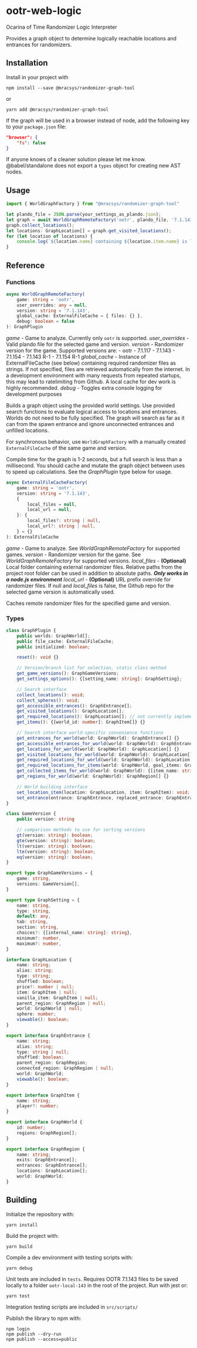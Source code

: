 # ootr-web-logic
Ocarina of Time Randomizer Logic Interpreter

Provides a graph object to determine logically reachable locations and entrances for randomizers.

## Installation

Install in your project with

`npm install --save @mracsys/randomizer-graph-tool`

or

`yarn add @mracsys/randomizer-graph-tool`

If the graph will be used in a browser instead of node, add the following key to your `package.json` file:

```json
"browser": {
    "fs": false
}
```

If anyone knows of a cleaner solution please let me know. @babel/standalone does not export a `types` object for creating new AST nodes.

## Usage

```typescript
import { WorldGraphFactory } from "@mracsys/randomizer-graph-tool"

let plando_file = JSON.parse(your_settings_as_plando.json);
let graph = await WorldGraphRemoteFactory('ootr', plando_file, '7.1.143');
graph.collect_locations();
let locations: GraphLocation[] = graph.get_visited_locations();
for (let location of locations) {
    console.log(`${location.name} containing ${location.item.name} is logically accessible with provided starting items and world layout`);
}
```

## Reference

### Functions

```typescript
async WorldGraphRemoteFactory(
    game: string = 'ootr',
    user_overrides: any = null,
    version: string = '7.1.143',
    global_cache: ExternalFileCache = { files: {} },
    debug: boolean = false
): GraphPlugin
```
_game_ - Game to analyze. Currently only `ootr` is supported.
_user\_overrides_ - Valid plando file for the selected game and version.
_version_ - Randomizer version for the game. Supported versions are:
    - ootr
        - 7.1.117
        - 7.1.143
        - 7.1.154
        - 7.1.143 R-1
        - 7.1.154 R-1
_global\_cache_ - Instance of ExternalFileCache (see below) containing required randomizer files as strings. If not specified, files are retrieved automatically from the internet. In a development environment with many requests from repeated startups, this may lead to ratelimiting from Github. A local cache for dev work is highly recommended.
_debug_ - Toggles extra console logging for development purposes

Builds a graph object using the provided world settings. Use provided search functions to evaluate
logical access to locations and entrances. Worlds do not need to be fully specified. The graph will
search as far as it can from the spawn entrance and ignore unconnected entrances and unfilled locations.

For synchronous behavior, use `WorldGraphFactory` with a manually created `ExternalFileCache` of the same
game and version.

Compile time for the graph is 1-2 seconds, but a full search is less than a millisecond. You should cache and mutate
the graph object between uses to speed up calculations. See the _GraphPlugin_ type below for usage.

```typescript
async ExternalFileCacheFactory(
    game: string = 'ootr',
    version: string = '7.1.143',
    {
        local_files = null,
        local_url = null,
    }: {
        local_files?: string | null,
        local_url?: string | null,
    } = {}
): ExternalFileCache
```
_game_ - Game to analyze.  See _WorldGraphRemoteFactory_ for supported games.
_version_ - Randomizer version for the game. See _WorldGraphRemoteFactory_ for supported versions.
_local\_files_ - __(Optional)__ Local folder containing external randomizer files. Relative paths from the project root folder can be used in addition to absolute paths. ***Only works in a node.js environment***
_local\_url_ - __(Optional)__ URL prefix override for randomizer files. If null and _local\_files_ is false, the Github repo for the selected game version is automatically used.

Caches remote randomizer files for the specified game and version.

### Types

```typescript
class GraphPlugin {
    public worlds: GraphWorld[];
    public file_cache: ExternalFileCache;
    public initialized: boolean;

    reset(): void {}

    // Version/branch list for selection, static class method
    get_game_versions(): GraphGameVersions;
    get_settings_options(): {[setting_name: string]: GraphSetting};

    // Search interface
    collect_locations(): void;
    collect_spheres(): void;
    get_accessible_entrances(): GraphEntrance[];
    get_visited_locations(): GraphLocation[];
    get_required_locations(): GraphLocation[]; // not currently implemented for ootr
    get_items(): {[world_id: number]: GraphItem[]} {}

    // Search interface world-specific convenience functions
    get_entrances_for_world(world: GraphWorld): GraphEntrance[] {}
    get_accessible_entrances_for_world(world: GraphWorld): GraphEntrance[];
    get_locations_for_world(world: GraphWorld): GraphLocation[] {}
    get_visited_locations_for_world(world: GraphWorld): GraphLocation[];
    get_required_locations_for_world(world: GraphWorld): GraphLocation[];  // not currently implemented for ootr
    get_required_locations_for_items(world: GraphWorld, goal_items: GraphItem[]): GraphLocation[];  // not currently implemented for ootr
    get_collected_items_for_world(world: GraphWorld): {[item_name: string]: number};
    get_regions_for_world(world: GraphWorld): GraphRegion[] {}

    // World building interface
    set_location_item(location: GraphLocation, item: GraphItem): void;
    set_entrance(entrance: GraphEntrance, replaced_entrance: GraphEntrance): void;
}

class GameVersion {
    public version: string

    // comparison methods to use for sorting versions
    gt(version: string): boolean;
    gte(version: string): boolean;
    lt(version: string): boolean;
    lte(version: string): boolean;
    eq(version: string): boolean;
}

export type GraphGameVersions = {
    game: string,
    versions: GameVersion[],
}

export type GraphSetting = {
    name: string,
    type: string,
    default: any,
    tab: string,
    section: string,
    choices?: {[internal_name: string]: string},
    minimum?: number,
    maximum?: number,
}

interface GraphLocation {
    name: string;
    alias: string;
    type: string;
    shuffled: boolean;
    price?: number | null;
    item: GraphItem | null;
    vanilla_item: GraphItem | null;
    parent_region: GraphRegion | null;
    world: GraphWorld | null;
    sphere: number;
    viewable(): boolean;
}

export interface GraphEntrance {
    name: string;
    alias: string;
    type: string | null;
    shuffled: boolean;
    parent_region: GraphRegion;
    connected_region: GraphRegion | null;
    world: GraphWorld;
    viewable(): boolean;
}

export interface GraphItem {
    name: string;
    player?: number;
}

export interface GraphWorld {
    id: number;
    regions: GraphRegion[];
}

export interface GraphRegion {
    name: string;
    exits: GraphEntrance[];
    entrances: GraphEntrance[];
    locations: GraphLocation[];
    world: GraphWorld;
}
```

## Building

Initialize the repository with:

`yarn install`

Build the project with:

`yarn build`

Compile a dev environment with testing scripts with:

`yarn debug`

Unit tests are included in `tests`. Requires OOTR 7.1.143 files to be saved locally to a folder `ootr-local-143` in the root of the project. Run with jest or:

`yarn test`

Integration testing scripts are included in `src/scripts/`

Publish the library to npm with:

```
npm login
npm publish --dry-run
npm publish --access=public
```